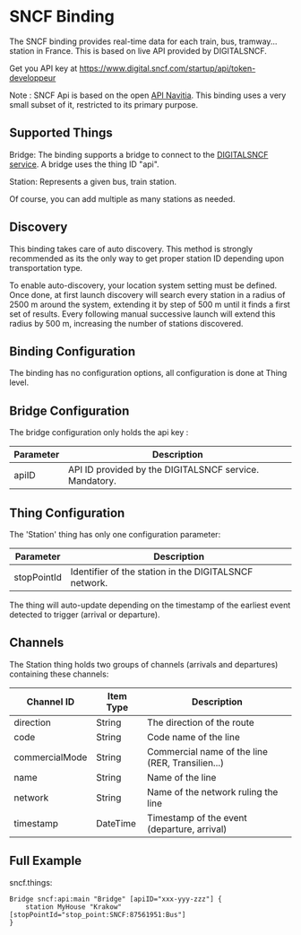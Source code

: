 # SNCF Binding

The SNCF binding provides real-time data for each train, bus, tramway... station in France.
This is based on live API provided by DIGITALSNCF.

Get you API key at https://www.digital.sncf.com/startup/api/token-developpeur

Note : SNCF Api is based on the open [API Navitia](https://doc.navitia.io/#getting-started). This binding uses a very small subset of it, restricted to its primary purpose.

## Supported Things

Bridge: The binding supports a bridge to connect to the [DIGITALSNCF service](https://www.digital.sncf.com/startup/api/token-developpeur). A bridge uses the thing ID "api".

Station: Represents a given bus, train station.

Of course, you can add multiple as many stations as needed.


## Discovery

This binding takes care of auto discovery. This method is strongly recommended as its the only way to get proper station ID depending upon transportation type.

To enable auto-discovery, your location system setting must be defined. Once done, at first launch discovery will search every station in a radius of 2500 m around the system, extending it by step of 500 m until it finds a first set of results.
Every following manual successive launch will extend this radius by 500 m, increasing the number of stations discovered.


## Binding Configuration

The binding has no configuration options, all configuration is done at Thing level.

## Bridge Configuration

The bridge configuration only holds the api key : 

| Parameter | Description                                                    |
|-----------|----------------------------------------------------------------|
| apiID     | API ID provided by the DIGITALSNCF service. Mandatory.         |

## Thing Configuration

The 'Station' thing has only one configuration parameter:

| Parameter   | Description                                                  |
|-------------|--------------------------------------------------------------|
| stopPointId | Identifier of the station in the DIGITALSNCF network.        |

The thing will auto-update depending on the timestamp of the earliest event detected to trigger (arrival or departure).

## Channels

The Station thing holds two groups of channels (arrivals and departures) containing these channels:

| Channel ID            | Item Type | Description                                      |
|-----------------------|-----------|--------------------------------------------------|
| direction             | String    | The direction of the route                       |
| code                  | String    | Code name of the line                            |
| commercialMode        | String    | Commercial name of the line (RER, Transilien...) |
| name                  | String    | Name of the line                                 |
| network               | String    | Name of the network ruling the line              |
| timestamp             | DateTime  | Timestamp of the event (departure, arrival)      |

## Full Example

sncf.things:

```
Bridge sncf:api:main "Bridge" [apiID="xxx-yyy-zzz"] {
    station MyHouse "Krakow"[stopPointId="stop_point:SNCF:87561951:Bus"]
}
```
